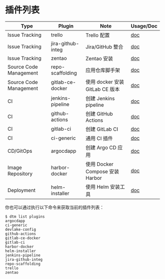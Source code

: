 # 插件列表


| Type                   | Plugin              | Note                            | Usage/Doc                               |
| ---------------------- | ------------------- | ------------------------------- | --------------------------------------- |
| Issue Tracking         | trello              | Trello 配置                     | [doc](trello.md)                        |
| Issue Tracking         | jira-github-integ   | Jira/GitHub 整合                | [doc](jira-github-integ.md)             |
| Issue Tracking         | zentao              | Zentao 安装                     | [doc](zentao.md)                        |
| Source Code Management | repo-scaffolding    | 应用仓库脚手架                  | [doc](repo-scaffolding.md)              |
| Source Code Management | gitlab-ce-docker    | 使用 docker 安装 GitLab CE 版本 | [doc](gitlab-ce-docker.md)              |
| CI                     | jenkins-pipeline    | 创建 Jenkins pipeline           | [doc](jenkins-pipeline.md)              |
| CI                     | github-actions      | 创建 GitHub Actions             | [doc](github-actions.md)                |
| CI                     | gitlab-ci           | 创建 GitLab CI                  | [doc](gitlab-ci.md)                     |
| CI                     | ci-generic          | 通用 CI 插件                    | [doc](ci-generic.md)                    |
| CD/GitOps              | argocdapp           | 创建 Argo CD 应用               | [doc](argocdapp.md)                     |
| Image Repository       | harbor-docker       | 使用 Docker Compose 安装 Harbor | [doc](harbor-docker.md)                 |
| Deployment             | helm-installer      | 使用 Helm 安装工具              | [doc](helm-installer/helm-installer.md) |

你也可以通过执行以下命令来获取当前的插件列表：

```shell
$ dtm list plugins
argocdapp
ci-generic
devlake-config
github-actions
gitlab-ce-docker
gitlab-ci
harbor-docker
helm-installer
jenkins-pipeline
jira-github-integ
repo-scaffolding
trello
zentao
```
